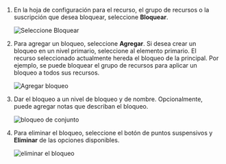 1. En la hoja de configuración para el recurso, el grupo de recursos o la suscripción que desea bloquear, seleccione **Bloquear**.

      ![Seleccione Bloquear](./media/resource-manager-lock-resources/select-lock.png)

2. Para agregar un bloqueo, seleccione **Agregar**. Si desea crear un bloqueo en un nivel primario, seleccione al elemento primario. El recurso seleccionado actualmente hereda el bloqueo de la principal. Por ejemplo, se puede bloquear el grupo de recursos para aplicar un bloqueo a todos sus recursos.

      ![Agregar bloqueo](./media/resource-manager-lock-resources/add-lock.png) 

3. Dar el bloqueo a un nivel de bloqueo y de nombre. Opcionalmente, puede agregar notas que describan el bloqueo.

      ![bloqueo de conjunto](./media/resource-manager-lock-resources/set-lock.png) 

4. Para eliminar el bloqueo, seleccione el botón de puntos suspensivos y **Eliminar** de las opciones disponibles.

      ![eliminar el bloqueo](./media/resource-manager-lock-resources/delete-lock.png) 